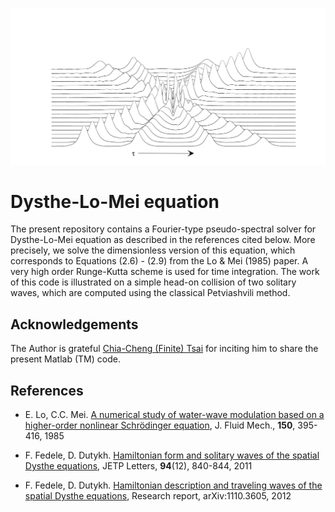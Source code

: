 ![Inelastic collision of four Dysthe-Lo-Mei solitary waves](/pic/4Coll.png "Inelastic collision of four Dysthe-Lo-Mei solitary waves")

# Dysthe-Lo-Mei equation

The present repository contains a Fourier-type pseudo-spectral solver for Dysthe-Lo-Mei equation as described in the references cited below. More precisely, we solve the dimensionless version of this equation, which corresponds to Equations (2.6) - (2.9) from the Lo & Mei (1985) paper. A very high order Runge-Kutta scheme is used for time integration. The work of this code is illustrated on a simple head-on collision of two solitary waves, which are computed using the classical Petviashvili method.

## Acknowledgements

The Author is grateful [Chia-Cheng (Finite) Tsai](https://finitetsai.github.io) for inciting him to share the present Matlab (TM) code.

## References

* E. Lo, C.C. Mei. [A numerical study of water-wave modulation based on a higher-order nonlinear Schrödinger equation](https://www.cambridge.org/core/journals/journal-of-fluid-mechanics/article/numerical-study-of-waterwave-modulation-based-on-a-higherorder-nonlinear-schrodinger-equation/2326FB7BFD6E0BBE4499E59F3FE80D39), J. Fluid Mech., **150**, 395-416, 1985

* F. Fedele, D. Dutykh. [Hamiltonian form and solitary waves of the spatial Dysthe equations](https://link.springer.com/article/10.1134%2FS0021364011240039), JETP Letters, **94**(12), 840-844, 2011

* F. Fedele, D. Dutykh. [Hamiltonian description and traveling waves of the spatial Dysthe equations](https://arxiv.org/abs/1110.3605), Research report, arXiv:1110.3605, 2012
